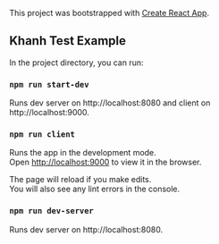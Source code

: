 This project was bootstrapped with [Create React App](https://github.com/facebook/create-react-app).

## Khanh Test Example

In the project directory, you can run:

### `npm run start-dev`

Runs dev server on http://localhost:8080 and client on http://localhost:9000.<br />

### `npm run client`

Runs the app in the development mode.<br />
Open [http://localhost:9000](http://localhost:9000) to view it in the browser.

The page will reload if you make edits.<br />
You will also see any lint errors in the console.

### `npm run dev-server`

Runs dev server on http://localhost:8080.<br />
